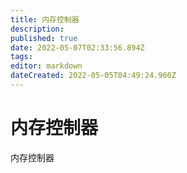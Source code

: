 ```yaml
---
title: 内存控制器
description: 
published: true
date: 2022-05-07T02:33:56.894Z
tags: 
editor: markdown
dateCreated: 2022-05-05T04:49:24.960Z
---
```


# 内存控制器
内存控制器